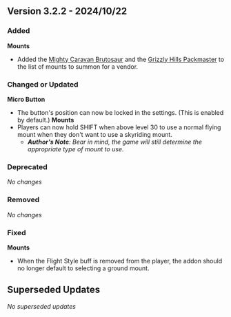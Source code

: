 ## Version 3.2.2 - 2024/10/22

### Added
**Mounts**
  - Added the [Mighty Caravan Brutosaur](https://www.wowhead.com/item=163042/reins-of-the-mighty-caravan-brutosaur) and the [Grizzly Hills Packmaster](https://www.wowhead.com/spell=457485) to the list of mounts to summon for a vendor.
### Changed or Updated
**Micro Button**
  - The button's position can now be locked in the settings. (This is enabled by default.)
**Mounts**
  - Players can now hold SHIFT when above level 30 to use a normal flying mount when they don't want to use a skyriding mount.
    - _**Author's Note**: Bear in mind, the game will still determine the appropriate type of mount to use._
### Deprecated
_No changes_
### Removed
_No changes_
### Fixed
**Mounts**
  - When the Flight Style buff is removed from the player, the addon should no longer default to selecting a ground mount.

## Superseded Updates
_No superseded updates_